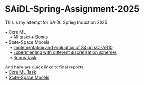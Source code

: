 # SAiDL-Spring-Assignment-2025
This is my attempt for SAiDL Spring Induction 2025

• Core ML    
&nbsp;&nbsp;&nbsp;&nbsp;• [All tasks + Bonus](Core-ML/main.ipynb)    
• State-Space Models    
&nbsp;&nbsp;&nbsp;&nbsp;• [Implementation and evaluation of S4 on sCIFAR10](State-Space-Models/s4_scifar10_2.ipynb)  
&nbsp;&nbsp;&nbsp;&nbsp;• [Experimenting with different discretization schemes](State-Space-Models/s4_scifar10_3.ipynb)  
&nbsp;&nbsp;&nbsp;&nbsp;• [Bonus Task]()    

And here are quick links to final reports:  
• [Core ML Task](Core-ML/Core_ML_report.pdf)  
• [State-Space Models](State-Space-Models/State_Space_Models_report.pdf)
